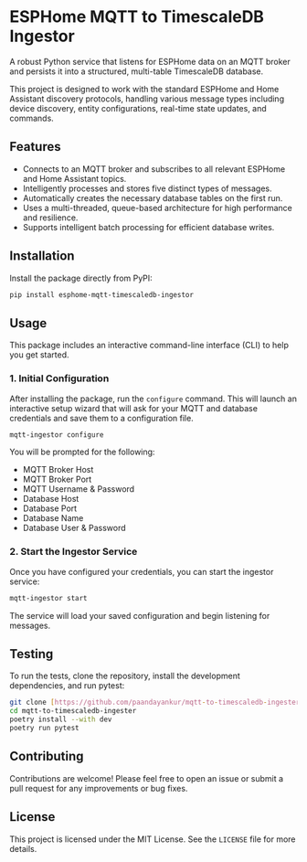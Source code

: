 # ESPHome MQTT to TimescaleDB Ingestor

A robust Python service that listens for ESPHome data on an MQTT broker and persists it into a structured, multi-table TimescaleDB database.

This project is designed to work with the standard ESPHome and Home Assistant discovery protocols, handling various message types including device discovery, entity configurations, real-time state updates, and commands.

## Features

* Connects to an MQTT broker and subscribes to all relevant ESPHome and Home Assistant topics.
* Intelligently processes and stores five distinct types of messages.
* Automatically creates the necessary database tables on the first run.
* Uses a multi-threaded, queue-based architecture for high performance and resilience.
* Supports intelligent batch processing for efficient database writes.

## Installation

Install the package directly from PyPI:

```bash
pip install esphome-mqtt-timescaledb-ingestor
```

## Usage

This package includes an interactive command-line interface (CLI) to help you get started.

### 1. Initial Configuration

After installing the package, run the `configure` command. This will launch an interactive setup wizard that will ask for your MQTT and database credentials and save them to a configuration file.

```bash
mqtt-ingestor configure
```

You will be prompted for the following:
-   MQTT Broker Host
-   MQTT Broker Port
-   MQTT Username & Password
-   Database Host
-   Database Port
-   Database Name
-   Database User & Password

### 2. Start the Ingestor Service

Once you have configured your credentials, you can start the ingestor service:

```bash
mqtt-ingestor start
```

The service will load your saved configuration and begin listening for messages.

## Testing

To run the tests, clone the repository, install the development dependencies, and run pytest:

```bash
git clone [https://github.com/paandayankur/mqtt-to-timescaledb-ingester.git](https://github.com/paandayankur/mqtt-to-timescaledb-ingester.git)
cd mqtt-to-timescaledb-ingester
poetry install --with dev
poetry run pytest
```

## Contributing

Contributions are welcome! Please feel free to open an issue or submit a pull request for any improvements or bug fixes.

## License

This project is licensed under the MIT License. See the `LICENSE` file for more details.
